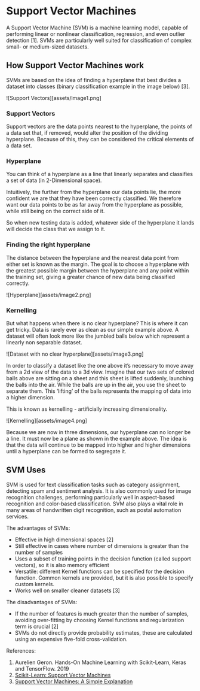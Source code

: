 # Support Vector Machines

A Support Vector Machine (SVM) is a machine learning model, capable of performing linear or nonlinear classification, regression, and even outlier detection [1].
SVMs are particularly well suited for classification of complex small- or medium-sized datasets.

## How Support Vector Machines work

SVMs are based on the idea of finding a hyperplane that best divides a dataset into classes (binary classification example in the image below) [3].

![Support Vectors][assets/image1.png]

### Support Vectors
Support vectors are the data points nearest to the hyperplane, the points of a data set that, if removed, would alter the position of the dividing hyperplane. Because of this, they can be considered the critical elements of a data set.

### Hyperplane 
You can think of a hyperplane as a line that linearly separates and classifies a set of data (in 2-Dimensional space).

Intuitively, the further from the hyperplane our data points lie, the more confident we are that they have been correctly classified. We therefore want our data points to be as far away from the hyperplane as possible, while still being on the correct side of it.

So when new testing data is added, whatever side of the hyperplane it lands will decide the class that we assign to it.

### Finding the right hyperplane

The distance between the hyperplane and the nearest data point from either set is known as the margin. The goal is to choose a hyperplane with the greatest possible margin between the hyperplane and any point within the training set, giving a greater chance of new data being classified correctly.

![Hyperplane][assets/image2.png]

### Kernelling

But what happens when there is no clear hyperplane? This is where it can get tricky. Data is rarely ever as clean as our simple example above. A dataset will often look more like the jumbled balls below which represent a linearly non separable dataset.

![Dataset with no clear hyperplane][assets/image3.png]

In order to classify a dataset like the one above it’s necessary to move away from a 2d view of the data to a 3d view. Imagine that our two sets of colored balls above are sitting on a sheet and this sheet is lifted suddenly, launching the balls into the air. While the balls are up in the air, you use the sheet to separate them. This ‘lifting’ of the balls represents the mapping of data into a higher dimension. 

This is known as kernelling - artificially increasing dimensionality.

![Kernelling][assets/image4.png]

Because we are now in three dimensions, our hyperplane can no longer be a line. It must now be a plane as shown in the example above. The idea is that the data will continue to be mapped into higher and higher dimensions until a hyperplane can be formed to segregate it.


## SVM Uses
 
SVM is used for text classification tasks such as category assignment, detecting spam and sentiment analysis. It is also commonly used for image recognition challenges, performing particularly well in aspect-based recognition and color-based classification. SVM also plays a vital role in many areas of handwritten digit recognition, such as postal automation services.

The advantages of SVMs:

- Effective in high dimensional spaces [2]
- Still effective in cases where number of dimensions is greater than the number of samples
- Uses a subset of training points in the decision function (called support vectors), so it is also memory efficient
- Versatile: different Kernel functions can be specified for the decision function. Common kernels are provided, but it is also possible to specify custom kernels.
- Works well on smaller cleaner datasets [3]

The disadvantages of SVMs: 

- If the number of features is much greater than the number of samples, avoiding over-fitting by choosing Kernel functions and regularization term is crucial [2]
- SVMs do not directly provide probability estimates, these are calculated using an expensive five-fold cross-validation.



References:

1. Aurelien Geron. Hands-On Machine Learning with Scikit-Learn, Keras and TensorFlow. 2019
2. [Scikit-Learn: Support Vector Machines](https://scikit-learn.org/stable/modules/svm.html)
3. [Support Vector Machines: A Simple Explanation](https://www.kdnuggets.com/2016/07/support-vector-machines-simple-explanation.html)